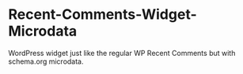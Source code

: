 Recent-Comments-Widget-Microdata
================================

WordPress widget just like the regular WP Recent Comments but with schema.org microdata.
